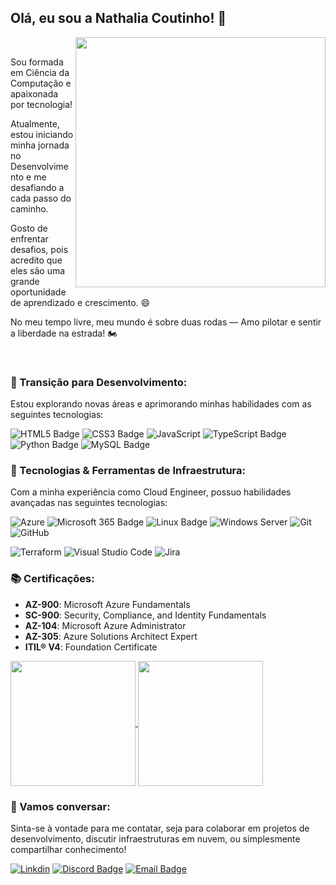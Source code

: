 ## Olá, eu sou a Nathalia Coutinho! 👋

<img src="gif-readme.gif" width="400px" align="right">

<br>

Sou formada em Ciência da Computação e apaixonada por tecnologia!

Atualmente, estou iniciando minha jornada no Desenvolvimento e me desafiando a cada passo do caminho.

Gosto de enfrentar desafios, pois acredito que eles são uma grande oportunidade de aprendizado e crescimento. 😄

No meu tempo livre, meu mundo é sobre duas rodas — Amo pilotar e sentir a liberdade na estrada! 🏍

<br>

### 🚀 Transição para Desenvolvimento:
Estou explorando novas áreas e aprimorando minhas habilidades com as seguintes tecnologias:

![HTML5 Badge](https://img.shields.io/badge/HTML5-E34F26?logo=html5&logoColor=fff&style=for-the-badge)
![CSS3 Badge](https://img.shields.io/badge/CSS3-1572B6?logo=css3&logoColor=fff&style=for-the-badge)
![JavaScript](https://img.shields.io/badge/javascript-%23323330.svg?style=for-the-badge&logo=javascript&logoColor=%23F7DF1E)
![TypeScript Badge](https://img.shields.io/badge/TypeScript-3178C6?logo=typescript&logoColor=fff&style=for-the-badge)
![Python Badge](https://img.shields.io/badge/Python-14354C?style=for-the-badge&logo=python&logoColor=white)
![MySQL Badge](https://img.shields.io/badge/MySQL-4479A1?logo=mysql&logoColor=fff&style=for-the-badge)

### 🔧 Tecnologias & Ferramentas de Infraestrutura:
Com a minha experiência como Cloud Engineer, possuo habilidades avançadas nas seguintes tecnologias:

![Azure](https://img.shields.io/badge/Microsoft_Azure-0089D6?style=for-the-badge&logo=microsoft-azure&logoColor=white)
![Microsoft 365 Badge](https://img.shields.io/badge/Microsoft_365-007C3C?logo=microsoft365&logoColor=fff&style=for-the-badge)
![Linux Badge](https://img.shields.io/badge/Linux-000?style=for-the-badge&logo=linux&logoColor=white)
![Windows Server](https://img.shields.io/badge/Windows_Server-0078D6?style=for-the-badge&logo=windowsserver&logoColor=white)
![Git](https://img.shields.io/badge/git-%23F05033.svg?style=for-the-badge&logo=git&logoColor=white)
![GitHub](https://img.shields.io/badge/github-%23121011.svg?style=for-the-badge&logo=github&logoColor=white)

![Terraform](https://img.shields.io/badge/terraform-%235835CC.svg?style=for-the-badge&logo=terraform&logoColor=white)
![Visual Studio Code](https://img.shields.io/badge/Visual%20Studio%20Code-0078d7.svg?style=for-the-badge&logo=visual-studio-code&logoColor=white)
![Jira](https://img.shields.io/badge/jira-%230A0FFF.svg?style=for-the-badge&logo=jira&logoColor=white)

### 📚 Certificações:
- **AZ-900**: Microsoft Azure Fundamentals
- **SC-900**: Security, Compliance, and Identity Fundamentals
- **AZ-104**: Microsoft Azure Administrator
- **AZ-305**: Azure Solutions Architect Expert
- **ITIL® V4**: Foundation Certificate

<a href="https://git.io/awesome-stats-card)">
  <img height=200 align="center" src="https://awesome-github-stats.azurewebsites.net/user-stats/NathaliaCout?cardType=octocat&theme=radical&preferLogin=false" />
</a>
<a href="https://github.com/anuraghazra/github-readme-stat">
  <img height=200 align="center" src="https://github-readme-stats.vercel.app/api/top-langs/?username=NathaliaCout&layout=compact&theme=radical&langs_count=8&card_width=320" />
</a>

### 💬 Vamos conversar:
Sinta-se à vontade para me contatar, seja para colaborar em projetos de desenvolvimento, discutir infraestruturas em nuvem, ou simplesmente compartilhar conhecimento!

[![Linkdin](https://img.shields.io/badge/LinkedIn-0077B5?style=for-the-badge&logo=linkedin&logoColor=white)](https://www.linkedin.com/in/nathalia-coutinho-2121aaa1/)
[![Discord Badge](https://img.shields.io/badge/Discord-5865F2?logo=discord&logoColor=fff&style=for-the-badge)](https://discordapp.com/users/368191177037709312)
[![Email Badge](https://img.shields.io/badge/Email-EA4335?logo=Email&logoColor=fff&style=for-the-badge)](mailto:nathaliacoutinhob@hotmail.com)




